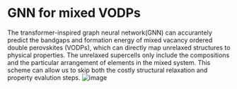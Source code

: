 # GNN for mixed VODPs
The transformer-inspired graph neural network(GNN) can accurantely predict the bandgaps and formation energy of mixed vacancy ordered double perovskites (VODPs), which can directly map unrelaxed structures to physical properties. The unrelaxed supercells only include the compositions and the particular arrangement of elements in the mixed system. This scheme can allow us to skip both the costly structural relaxation and property evalution steps.
![image](https://github.com/user-attachments/assets/b72354ca-b999-4958-a95a-5204cc56cc90)
